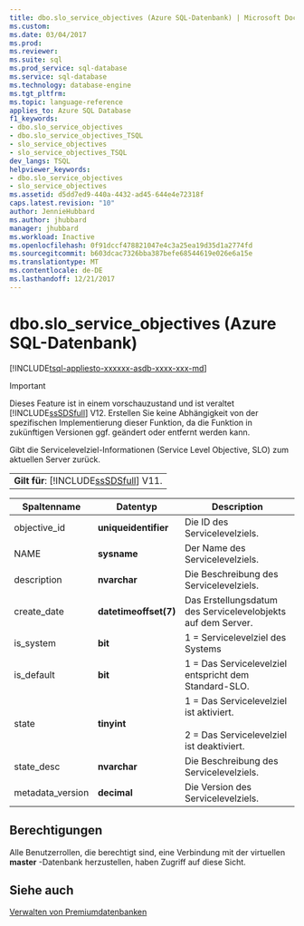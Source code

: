 ```yaml
---
title: dbo.slo_service_objectives (Azure SQL-Datenbank) | Microsoft Docs
ms.custom: 
ms.date: 03/04/2017
ms.prod: 
ms.reviewer: 
ms.suite: sql
ms.prod_service: sql-database
ms.service: sql-database
ms.technology: database-engine
ms.tgt_pltfrm: 
ms.topic: language-reference
applies_to: Azure SQL Database
f1_keywords:
- dbo.slo_service_objectives
- dbo.slo_service_objectives_TSQL
- slo_service_objectives
- slo_service_objectives_TSQL
dev_langs: TSQL
helpviewer_keywords:
- dbo.slo_service_objectives
- slo_service_objectives
ms.assetid: d5dd7ed9-440a-4432-ad45-644e4e72318f
caps.latest.revision: "10"
author: JennieHubbard
ms.author: jhubbard
manager: jhubbard
ms.workload: Inactive
ms.openlocfilehash: 0f91dccf478821047e4c3a25ea19d35d1a2774fd
ms.sourcegitcommit: b603dcac7326bba387befe68544619e026e6a15e
ms.translationtype: MT
ms.contentlocale: de-DE
ms.lasthandoff: 12/21/2017
---
```

# <a name="dbosloserviceobjectives-azure-sql-database"></a>dbo.slo_service_objectives (Azure SQL-Datenbank)
[!INCLUDE[tsql-appliesto-xxxxxx-asdb-xxxx-xxx-md](../../includes/tsql-appliesto-xxxxxx-asdb-xxxx-xxx-md.md)]
    
> [!IMPORTANT]  
>  Dieses Feature ist in einem vorschauzustand und ist veraltet [!INCLUDE[ssSDSfull](../../includes/sssdsfull-md.md)] V12. Erstellen Sie keine Abhängigkeit von der spezifischen Implementierung dieser Funktion, da die Funktion in zukünftigen Versionen ggf. geändert oder entfernt werden kann.  
  
 Gibt die Servicelevelziel-Informationen (Service Level Objective, SLO) zum aktuellen Server zurück.  
  
||  
|-|  
|**Gilt für**: [!INCLUDE[ssSDSfull](../../includes/sssdsfull-md.md)] V11.|  
  
|Spaltenname|Datentyp|Description|  
|-----------------|---------------|-----------------|  
|objective_id|**uniqueidentifier**|Die ID des Servicelevelziels.|  
|NAME|**sysname**|Der Name des Servicelevelziels.|  
|description|**nvarchar**|Die Beschreibung des Servicelevelziels.|  
|create_date|**datetimeoffset(7)**|Das Erstellungsdatum des Servicelevelobjekts auf dem Server.|  
|is_system|**bit**|1 = Servicelevelziel des Systems|  
|is_default|**bit**|1 = Das Servicelevelziel entspricht dem Standard-SLO.|  
|state|**tinyint**|1 = Das Servicelevelziel ist aktiviert.<br /><br /> 2 = Das Servicelevelziel ist deaktiviert.|  
|state_desc|**nvarchar**|Die Beschreibung des Servicelevelziels.|  
|metadata_version|**decimal**|Die Version des Servicelevelziels.|  
  
## <a name="permissions"></a>Berechtigungen  
 Alle Benutzerrollen, die berechtigt sind, eine Verbindung mit der virtuellen **master** -Datenbank herzustellen, haben Zugriff auf diese Sicht.  
  
## <a name="see-also"></a>Siehe auch  
 [Verwalten von Premiumdatenbanken](http://go.microsoft.com/fwlink/?LinkID=311927)  
  
  
